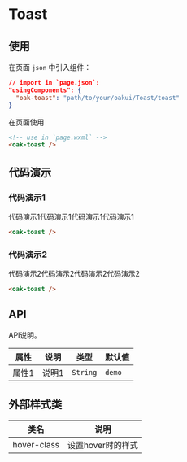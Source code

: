 # Toast

## 使用

在页面 `json` 中引入组件：

```json
// import in `page.json`:
"usingComponents": {
  "oak-toast": "path/to/your/oakui/Toast/toast"
}
```

在页面使用
```html
<!-- use in `page.wxml` -->
<oak-toast />
```

## 代码演示
### 代码演示1
代码演示1代码演示1代码演示1代码演示1
```html
<oak-toast />
```

### 代码演示2
代码演示2代码演示2代码演示2代码演示2
```html
<oak-toast />
```


## API
API说明。

| 属性 | 说明 | 类型 | 默认值 |
|-----------|-----------|-----------|-------------|
| 属性1 | 说明1 | `String` | `demo` |


## 外部样式类

| 类名 | 说明 |
|-----------|-----------|
| hover-class | 设置hover时的样式 |


